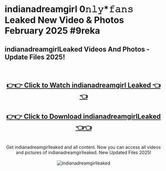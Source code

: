 # indianadreamgirl 0𝚗𝚕𝚢*𝚏𝚊𝚗𝚜 Leaked New Video & Photos February 2025 #9reka

<h2>indianadreamgirlLeaked Videos And Photos - Update Files 2025!</h2>
<br>
<div align="center">
<h2><a href="https://mediaupload.pro?title=indianadreamgirl&ref=11F" rel="nofollow">👉👉 Click to Watch indianadreamgirl Leaked 👈👈</a></h2>
<h2><a href="https://mediaupload.pro?title=indianadreamgirl&ref=11F" rel="nofollow">👉👉 Click to Download indianadreamgirlLeaked 👈👈</a></h2>
<br>
Get indianadreamgirlleaked and all content. Now you can access all videos and pictures of indianadreamgirlleaked. New Updated Files 2025!
<br>
<br>
<a href="https://mediaupload.pro?title=indianadreamgirl&ref=11F" rel="nofollow" data-target="animated-image.originalLink"><img src="https://i.ibb.co/Gkj2r4b/banner.png" alt="indianadreamgirlleaked" style="max-width: 100%; display: inline-block;" data-target="animated-image.originalImage"></a>
</div>
<br>

